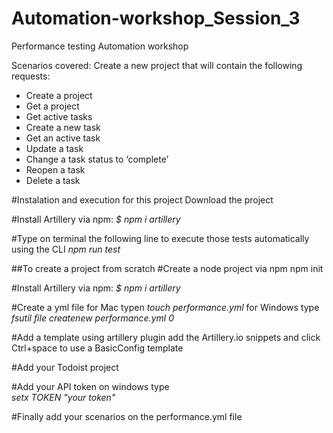 # Automation-workshop_Session_3
Performance testing Automation workshop

Scenarios covered: Create a new project that will contain the following requests:

- Create a project
- Get a project
- Get active tasks
- Create a new task
- Get an active task
- Update a task
- Change a task status to ‘complete’
- Reopen a task
- Delete a task

#Instalation and execution for this project 
Download the project 

#Install Artillery via npm:
*$ npm i artillery*

#Type on terminal the following line to execute those tests automatically using the CLI
*npm run test*

##To create a project from scratch 
#Create a node project via npm
npm init 

#Install Artillery via npm:
*$ npm i artillery*

#Create a yml file
for Mac typen *touch performance.yml*
for Windows type *fsutil file createnew performance.yml 0*

#Add a template using artillery plugin
add the Artillery.io snippets and click Ctrl+space to use a BasicConfig template

#Add your Todoist project

#Add your API token on windows type  
*setx TOKEN "your token"*

#Finally add your scenarios on the performance.yml file
  
